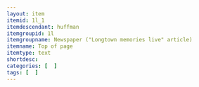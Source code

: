 ```yaml
---
layout: item
itemid: 1l_1
itemdescendant: huffman
itemgroupid: 1l
itemgroupname: Newspaper ("Longtown memories live" article)
itemname: Top of page
itemtype: text
shortdesc: 
categories: [  ]
tags: [  ]
---
```







